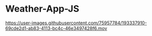 # Weather-App-JS
https://user-images.githubusercontent.com/75957784/193337910-69cde2d1-ab83-4113-bc4c-46e3497428f6.mov

